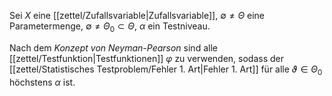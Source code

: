 Sei $X$ eine [[zettel/Zufallsvariable|Zufallsvariable]], $\emptyset \ne \Theta$ eine Parametermenge, $\emptyset \ne \Theta_0 \subset \Theta$, $\alpha$ ein Testniveau.

Nach dem *Konzept von Neyman-Pearson* sind alle [[zettel/Testfunktion|Testfunktionen]] $\varphi$ zu verwenden, sodass der [[zettel/Statistisches Testproblem/Fehler 1. Art|Fehler 1. Art]] für alle $\vartheta \in \Theta_0$ höchstens $\alpha$ ist.